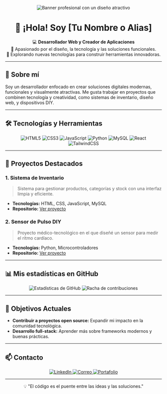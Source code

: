 <p align="center">
  <img src="https://user-images.githubusercontent.com/placeholder/banner.png" alt="Banner profesional con un diseño atractivo" />
</p>

<h1 align="center">👋 ¡Hola! Soy [Tu Nombre o Alias]</h1>
<p align="center">
  💻 <strong>Desarrollador Web y Creador de Aplicaciones</strong> <br>
  🎨 Apasionado por el diseño, la tecnología y las soluciones funcionales. <br>
  🌟 Explorando nuevas tecnologías para construir herramientas innovadoras.
</p>

---

## 🚀 Sobre mí  
Soy un desarrollador enfocado en crear soluciones digitales modernas, funcionales y visualmente atractivas. Me gusta trabajar en proyectos que combinen tecnología y creatividad, como sistemas de inventario, diseño web, y dispositivos DIY.  

---

## 🛠️ Tecnologías y Herramientas  
<div align="center">
  <img src="https://img.shields.io/badge/HTML5-E34F26?style=for-the-badge&logo=html5&logoColor=white" alt="HTML5" />
  <img src="https://img.shields.io/badge/CSS3-1572B6?style=for-the-badge&logo=css3&logoColor=white" alt="CSS3" />
  <img src="https://img.shields.io/badge/JavaScript-F7DF1E?style=for-the-badge&logo=javascript&logoColor=black" alt="JavaScript" />
  <img src="https://img.shields.io/badge/Python-3776AB?style=for-the-badge&logo=python&logoColor=white" alt="Python" />
  <img src="https://img.shields.io/badge/MySQL-4479A1?style=for-the-badge&logo=mysql&logoColor=white" alt="MySQL" />
  <img src="https://img.shields.io/badge/React-61DAFB?style=for-the-badge&logo=react&logoColor=black" alt="React" />
  <img src="https://img.shields.io/badge/TailwindCSS-06B6D4?style=for-the-badge&logo=tailwindcss&logoColor=white" alt="TailwindCSS" />
</div>

---

## 🌟 Proyectos Destacados  
### **1. Sistema de Inventario**  
> Sistema para gestionar productos, categorías y stock con una interfaz limpia y eficiente.  
- **Tecnologías:** HTML, CSS, JavaScript, MySQL  
- **Repositorio:** [Ver proyecto](https://github.com/tuusuario/sistema-inventario)  

### **2. Sensor de Pulso DIY**  
> Proyecto médico-tecnológico en el que diseñé un sensor para medir el ritmo cardíaco.  
- **Tecnologías:** Python, Microcontroladores  
- **Repositorio:** [Ver proyecto](https://github.com/tuusuario/sensor-pulso)  

---

## 📊 Mis estadísticas en GitHub  
<p align="center">
  <img src="https://github-readme-stats.vercel.app/api?username=tuusuario&show_icons=true&theme=radical" alt="Estadísticas de GitHub" />
  <img src="https://github-readme-streak-stats.herokuapp.com/?user=tuusuario&theme=radical" alt="Racha de contribuciones" />
</p>

---

## 🎯 Objetivos Actuales  
- **Contribuir a proyectos open source:** Expandir mi impacto en la comunidad tecnológica.  
- **Desarrollo full-stack:** Aprender más sobre frameworks modernos y buenas prácticas.  

---

## 📫 Contacto  
<div align="center">
  <a href="https://www.linkedin.com/in/tuusuario" target="_blank">
    <img src="https://img.shields.io/badge/LinkedIn-0A66C2?style=for-the-badge&logo=linkedin&logoColor=white" alt="LinkedIn" />
  </a>
  <a href="mailto:tucorreo@email.com" target="_blank">
    <img src="https://img.shields.io/badge/Email-D14836?style=for-the-badge&logo=gmail&logoColor=white" alt="Correo" />
  </a>
  <a href="https://tuportafolio.com" target="_blank">
    <img src="https://img.shields.io/badge/Portafolio-FF5722?style=for-the-badge&logo=google-chrome&logoColor=white" alt="Portafolio" />
  </a>
</div>

---

<p align="center">💡 "El código es el puente entre las ideas y las soluciones."</p>

